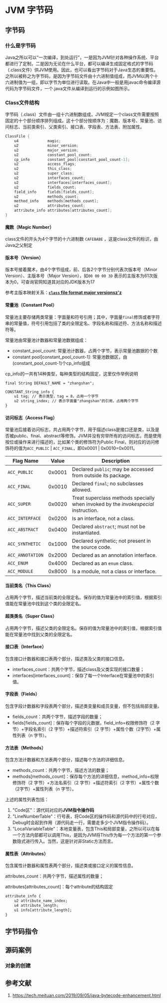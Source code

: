 
# JVM 字节码

## 字节码

### 什么是字节码

Java之所以可以“一次编译，到处运行”，一是因为JVM针对各种操作系统、平台都进行了定制，二是因为无论在什么平台，都可以编译生成固定格式的字节码（.class文件）供JVM使用。因此，也可以看出字节码对于Java生态的重要性。之所以被称之为字节码，是因为字节码文件由十六进制值组成，而JVM以两个十六进制值为一组，即以字节为单位进行读取。在Java中一般是用javac命令编译源代码为字节码文件，一个.java文件从编译到运行的示例如图所示。

### Class文件结构

字节码（.class）文件由一组十六进制数组成，JVM规定一个class文件需要按照固定的十个部分顺序排列组成。这十个部分按顺序为：魔数、版本号、常量池、访问标志、当前类索引、父类索引、接口表、字段表、方法表、附加属性。

```java
ClassFile {
    u4             magic;
    u2             minor_version;
    u2             major_version;
    u2             constant_pool_count;
    cp_info        constant_pool[constant_pool_count-1];
    u2             access_flags;
    u2             this_class;
    u2             super_class;
    u2             interfaces_count;
    u2             interfaces[interfaces_count];
    u2             fields_count;
    field_info     fields[fields_count];
    u2             methods_count;
    method_info    methods[methods_count];
    u2             attributes_count;
    attribute_info attributes[attributes_count];
}
```

#### 魔数（Magic Number）

class文件的开头为4个字节的十六进制数 `CAFEBABE` ，这是class文件的标识，由Java之父制定

#### 版本号（Version）

版本号接着魔术，由4个字节组成，前、后各2个字节分别代表次版本号（Minor Version）、主版本号（Major Version），如`00 00 00 3D` 表示的主版本为61次版本为0，可查询官网知道其对应的JDK版本为17

参考主版本映射关系：[**`class` file format major versionsz'z**](https://docs.oracle.com/javase/specs/jvms/se19/html/jvms-4.html#jvms-4.1)

#### 常量池（Constant Pool）

常量池主要存储两类常量：字面量和符号引用；其中，字面量`final`修饰或者字符串的常量值，符号引用包括了类的全限定名、字段名称和描述符、方法名称和描述符等。

常量池由常量池计数器和常量池数据组成：

- constant_pool_count: 常量池计数器，占两个字节，表示常量池数据的个数
- constant pool[constant_pool_count-1]: 常量池数据区，由(constant_pool_count-1)个cp_info组成

cp_info的一共有14种类型，每种类型的结构固定，这里仅作举例说明

`final String DEFAULT_NAME = "zhangshan";`

```tex
CONSTANT_String_info {
    u1 tag; // 表示类型，tag = 8，占用一个字节
    u2 string_index; // 表示字面量"zhangshan"的引用，占用两个字节
}
```

#### 访问标志（Access Flag）

常量池后接着访问标志，共占用两个字节，用于描述class是接口还是类，以及是否被public、final、abstract等修饰。JVM并没有穷举所有的访问标志，而是使用按位或操作来进行描述的，比如某个类的修饰符为Public Final，则对应的访问修饰符的值为`ACC_PUBLIC` | `ACC_FINAL`，即0x0001 | 0x0010=0x0011。

| Flag Name        | Value  | Description                                                  |
| ---------------- | ------ | ------------------------------------------------------------ |
| `ACC_PUBLIC`     | 0x0001 | Declared `public`; may be accessed from outside its package. |
| `ACC_FINAL`      | 0x0010 | Declared `final`; no subclasses allowed.                     |
| `ACC_SUPER`      | 0x0020 | Treat superclass methods specially when invoked by the *invokespecial* instruction. |
| `ACC_INTERFACE`  | 0x0200 | Is an interface, not a class.                                |
| `ACC_ABSTRACT`   | 0x0400 | Declared `abstract`; must not be instantiated.               |
| `ACC_SYNTHETIC`  | 0x1000 | Declared synthetic; not present in the source code.          |
| `ACC_ANNOTATION` | 0x2000 | Declared as an annotation interface.                         |
| `ACC_ENUM`       | 0x4000 | Declared as an `enum` class.                                 |
| `ACC_MODULE`     | 0x8000 | Is a module, not a class or interface.                       |

#### 当前类名（This Class）

占用两个字节，描述当前类的全限定名。保存的值为常量池中的索引值，根据索引值能在常量池中找到这个类的全限定名。

#### 超类类名（Super Class）

占用两个字节，描述父类的全限定名。保存的值为常量池中的索引值，根据索引值能在常量池中找到父类的全限定名。

#### 接口表（Interface）

包含接口计数器和接口表两个部分，描述类及父类的接口信息。

- interfaces_count：共两个字节，描述class及父类实现的接口数量；
- interfaces[interfaces_count]：保存了每一个Interface在常量池中的索引值。

#### 字段表（Fields）

包含字段计数器和字段表两个部分，描述类变量和成员变量，但不包括局部变量。

- fields_count：共两个字节，描述字段的数量；
- fields[fields_count]：保存每个字段的元数据，field_info=权限修饰符（2 字节）+字段名索引（2 字节）+描述符索引（2 字节）+属性个数（2字节）+属性列表（n 字节）。

#### 方法表（Methods）

包含方法计数器和方法表两个部分，描述每个方法的详细信息。

- methods_count：共两个字节，描述方法的数量；
- methods[methods_count]：保存每个方法的详细信息，method_info=权限修饰符（2 字节）+方法名索引（2 字节）+描述符索引（2 字节）+属性个数（2字节）+属性列表（n 字节）。

上述的属性列表包括：

1. "Code区"：源代码对应的**JVM指令操作码**
2. "LineNumberTable"：行号表，将Code区的操作码和源代码中的行号对应，Debug时会起到作用（源代码走一行，需要走多少个JVM指令操作码）。
3. "LocalVariableTable"：本地变量表，包含This和局部变量，之所以可以在每一个方法内部都可以调用This，是因为JVM将This作为每一个方法的第一个参数隐式进行传入。当然，这是针对非Static方法而言。

#### 属性表（Attributes）

包含属性计数器和属性表两个部分，描述类或接口定义的属性信息。

attributes_count：共两个字节，描述属性的数量；

attributes[attributes_count]：每个attribute的结构固定

```tex
attribute_info {
    u2 attribute_name_index;
    u4 attribute_length;
    u1 info[attribute_length];
}
```



## 字节码指令

## 源码案例

### 对象的创建

## 参考文献

1. https://tech.meituan.com/2019/09/05/java-bytecode-enhancement.html